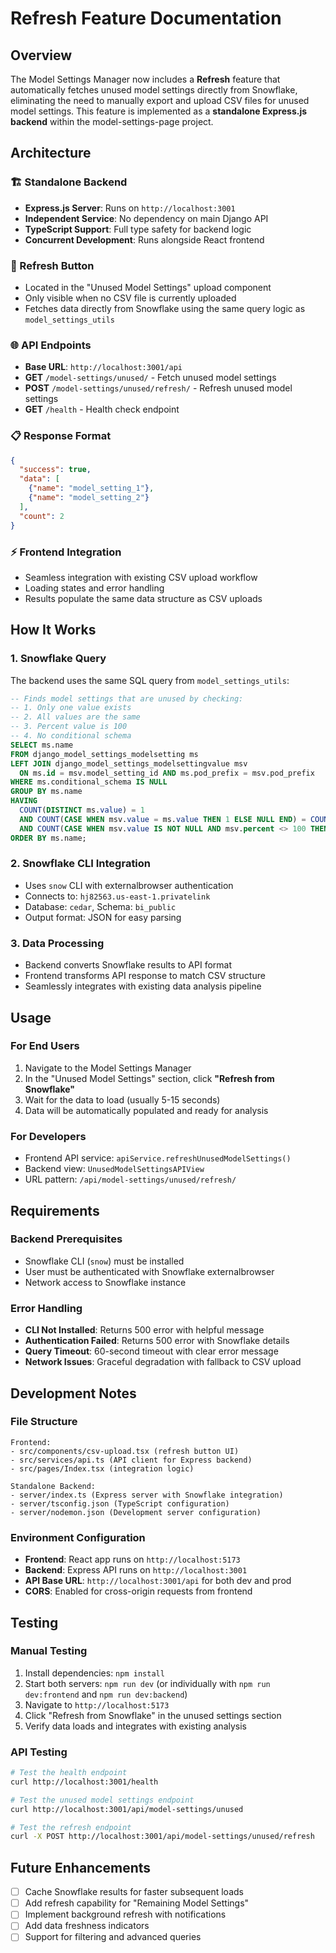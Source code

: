 # Refresh Feature Documentation

## Overview

The Model Settings Manager now includes a **Refresh** feature that automatically fetches unused model settings directly from Snowflake, eliminating the need to manually export and upload CSV files for unused model settings. This feature is implemented as a **standalone Express.js backend** within the model-settings-page project.

## Architecture

### 🏗️ Standalone Backend
- **Express.js Server**: Runs on `http://localhost:3001`
- **Independent Service**: No dependency on main Django API
- **TypeScript Support**: Full type safety for backend logic
- **Concurrent Development**: Runs alongside React frontend

### 🔄 Refresh Button
- Located in the "Unused Model Settings" upload component
- Only visible when no CSV file is currently uploaded
- Fetches data directly from Snowflake using the same query logic as `model_settings_utils`

### 🌐 API Endpoints
- **Base URL**: `http://localhost:3001/api`
- **GET** `/model-settings/unused/` - Fetch unused model settings
- **POST** `/model-settings/unused/refresh/` - Refresh unused model settings
- **GET** `/health` - Health check endpoint

### 📋 Response Format
```json
{
  "success": true,
  "data": [
    {"name": "model_setting_1"},
    {"name": "model_setting_2"}
  ],
  "count": 2
}
```

### ⚡ Frontend Integration
- Seamless integration with existing CSV upload workflow
- Loading states and error handling
- Results populate the same data structure as CSV uploads

## How It Works

### 1. Snowflake Query
The backend uses the same SQL query from `model_settings_utils`:

```sql
-- Finds model settings that are unused by checking:
-- 1. Only one value exists
-- 2. All values are the same
-- 3. Percent value is 100
-- 4. No conditional schema
SELECT ms.name
FROM django_model_settings_modelsetting ms
LEFT JOIN django_model_settings_modelsettingvalue msv 
  ON ms.id = msv.model_setting_id AND ms.pod_prefix = msv.pod_prefix
WHERE ms.conditional_schema IS NULL
GROUP BY ms.name
HAVING 
  COUNT(DISTINCT ms.value) = 1
  AND COUNT(CASE WHEN msv.value = ms.value THEN 1 ELSE NULL END) = COUNT(msv.value)
  AND COUNT(CASE WHEN msv.value IS NOT NULL AND msv.percent <> 100 THEN 1 ELSE NULL END) = 0
ORDER BY ms.name;
```

### 2. Snowflake CLI Integration
- Uses `snow` CLI with externalbrowser authentication
- Connects to: `hj82563.us-east-1.privatelink`
- Database: `cedar`, Schema: `bi_public`
- Output format: JSON for easy parsing

### 3. Data Processing
- Backend converts Snowflake results to API format
- Frontend transforms API response to match CSV structure
- Seamlessly integrates with existing data analysis pipeline

## Usage

### For End Users
1. Navigate to the Model Settings Manager
2. In the "Unused Model Settings" section, click **"Refresh from Snowflake"**
3. Wait for the data to load (usually 5-15 seconds)
4. Data will be automatically populated and ready for analysis

### For Developers
- Frontend API service: `apiService.refreshUnusedModelSettings()`
- Backend view: `UnusedModelSettingsAPIView`
- URL pattern: `/api/model-settings/unused/refresh/`

## Requirements

### Backend Prerequisites
- Snowflake CLI (`snow`) must be installed
- User must be authenticated with Snowflake externalbrowser
- Network access to Snowflake instance

### Error Handling
- **CLI Not Installed**: Returns 500 error with helpful message
- **Authentication Failed**: Returns 500 error with Snowflake details
- **Query Timeout**: 60-second timeout with clear error message
- **Network Issues**: Graceful degradation with fallback to CSV upload

## Development Notes

### File Structure
```
Frontend:
- src/components/csv-upload.tsx (refresh button UI)
- src/services/api.ts (API client for Express backend)
- src/pages/Index.tsx (integration logic)

Standalone Backend:
- server/index.ts (Express server with Snowflake integration)
- server/tsconfig.json (TypeScript configuration)
- server/nodemon.json (Development server configuration)
```

### Environment Configuration
- **Frontend**: React app runs on `http://localhost:5173`
- **Backend**: Express API runs on `http://localhost:3001`
- **API Base URL**: `http://localhost:3001/api` for both dev and prod
- **CORS**: Enabled for cross-origin requests from frontend

## Testing

### Manual Testing
1. Install dependencies: `npm install`
2. Start both servers: `npm run dev` (or individually with `npm run dev:frontend` and `npm run dev:backend`)
3. Navigate to `http://localhost:5173`
4. Click "Refresh from Snowflake" in the unused settings section
5. Verify data loads and integrates with existing analysis

### API Testing
```bash
# Test the health endpoint
curl http://localhost:3001/health

# Test the unused model settings endpoint
curl http://localhost:3001/api/model-settings/unused

# Test the refresh endpoint
curl -X POST http://localhost:3001/api/model-settings/unused/refresh
```

## Future Enhancements

- [ ] Cache Snowflake results for faster subsequent loads
- [ ] Add refresh capability for "Remaining Model Settings" 
- [ ] Implement background refresh with notifications
- [ ] Add data freshness indicators
- [ ] Support for filtering and advanced queries